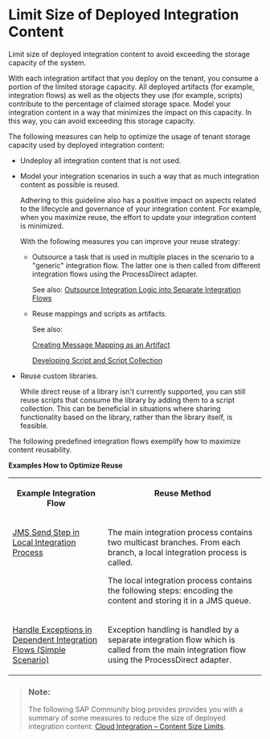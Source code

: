 <!-- loio417f82b21c804aa5910db908733c5d59 -->

# Limit Size of Deployed Integration Content

Limit size of deployed integration content to avoid exceeding the storage capacity of the system.

With each integration artifact that you deploy on the tenant, you consume a portion of the limited storage capacity. All deployed artifacts \(for example, integration flows\) as well as the objects they use \(for example, scripts\) contribute to the percentage of claimed storage space. Model your integration content in a way that minimizes the impact on this capacity. In this way, you can avoid exceeding this storage capacity.

The following measures can help to optimize the usage of tenant storage capacity used by deployed integration content:

-   Undeploy all integration content that is not used.

-   Model your integration scenarios in such a way that as much integration content as possible is reused.

    Adhering to this guideline also has a positive impact on aspects related to the lifecycle and governance of your integration content. For example, when you maximize reuse, the effort to update your integration content is minimized.

    With the following measures you can improve your reuse strategy:

    -   Outsource a task that is used in multiple places in the scenario to a "generic" integration flow. The latter one is then called from different integration flows using the ProcessDirect adapter.

        See also: [Outsource Integration Logic into Separate Integration Flows](outsource-integration-logic-into-separate-integration-flows-0bcf78d.md)

    -   Reuse mappings and scripts as artifacts.

        See also:

        [Creating Message Mapping as an Artifact](creating-message-mapping-as-an-artifact-1d52a7b.md)

        [Developing Script and Script Collection](developing-script-and-script-collection-e60f706.md)


-   Reuse custom libraries.

    While direct reuse of a library isn't currently supported, you can still reuse scripts that consume the library by adding them to a script collection. This can be beneficial in situations where sharing functionality based on the library, rather than the library itself, is feasible.


The following predefined integration flows exemplify how to maximize content reusability.

**Examples How to Optimize Reuse**


<table>
<tr>
<th valign="top">

Example Integration Flow

</th>
<th valign="top">

Reuse Method

</th>
</tr>
<tr>
<td valign="top">

[JMS Send Step in Local Integration Process](jms-send-step-in-local-integration-process-a5644c8.md) 

</td>
<td valign="top">

The main integration process contains two multicast branches. From each branch, a local integration process is called.

The local integration process contains the following steps: encoding the content and storing it in a JMS queue.

</td>
</tr>
<tr>
<td valign="top">

[Handle Exceptions in Dependent Integration Flows \(Simple Scenario\)](handle-exceptions-in-dependent-integration-flows-simple-scenario-984e51a.md) 

</td>
<td valign="top">

Exception handling is handled by a separate integration flow which is called from the main integration flow using the ProcessDirect adapter.

</td>
</tr>
</table>

> ### Note:  
> The following SAP Community blog provides provides you with a summary of some measures to reduce the size of deployed integration content: [Cloud Integration – Content Size Limits](https://community.sap.com/t5/technology-blogs-by-sap/cloud-integration-content-size-limits/ba-p/13469116).

